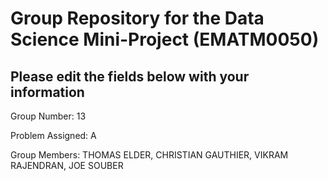 # Group Repository for the Data Science Mini-Project (EMATM0050)

## Please edit the fields below with your information
Group Number: 13

Problem Assigned: A 

Group Members: THOMAS ELDER, CHRISTIAN GAUTHIER, VIKRAM RAJENDRAN, JOE SOUBER

